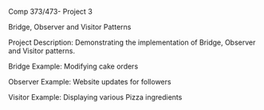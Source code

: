 Comp 373/473- Project 3

Bridge, Observer and Visitor Patterns

Project Description: Demonstrating the implementation of Bridge, Observer and Visitor patterns. 

Bridge Example: Modifying cake orders

Observer Example: Website updates for followers

Visitor Example: Displaying various Pizza ingredients


